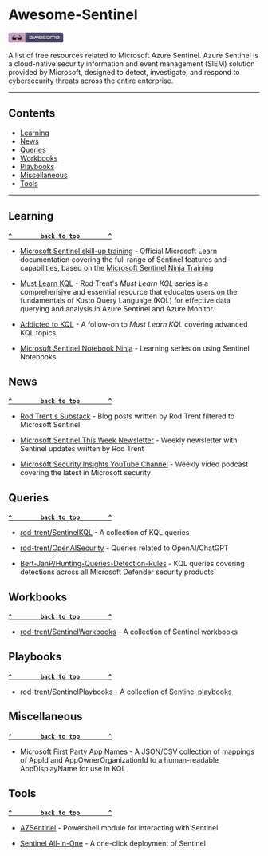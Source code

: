 # Awesome-Sentinel

[![Awesome](_static/awesome.png)](https://github.com/sindresorhus/awesome)

A list of free resources related to Microsoft Azure Sentinel. Azure Sentinel is a cloud-native security information and event management (SIEM) solution provided by Microsoft, designed to detect, investigate, and respond to cybersecurity threats across the entire enterprise.

--------------------


## Contents

- [Learning](#learning)
- [News](#news)
- [Queries](#queries)
- [Workbooks](#workbooks)
- [Playbooks](#playbooks)
- [Miscellaneous](#miscellaneous)
- [Tools](#tools)

--------------------

## Learning

**[`^        back to top        ^`](#awesome-sentinel)**

- [Microsoft Sentinel skill-up training](https://learn.microsoft.com/en-us/azure/sentinel/skill-up-resources) - Official Microsoft Learn documentation covering the full range of Sentinel features and capabilities, based on the [Microsoft Sentinel Ninja Training](https://techcommunity.microsoft.com/t5/microsoft-sentinel-blog/become-a-microsoft-sentinel-ninja-the-complete-level-400/ba-p/1246310)

- [Must Learn KQL](https://github.com/rod-trent/MustLearnKQL) - Rod Trent's *Must Learn KQL* series is a comprehensive and essential resource that educates users on the fundamentals of Kusto Query Language (KQL) for effective data querying and analysis in Azure Sentinel and Azure Monitor.

- [Addicted to KQL](https://github.com/rod-trent/AddictedtoKQL) - A follow-on to *Must Learn KQL* covering advanced KQL topics

- [Microsoft Sentinel Notebook Ninja](https://techcommunity.microsoft.com/t5/microsoft-sentinel-blog/becoming-a-microsoft-sentinel-notebooks-ninja-the-series/ba-p/2693491) - Learning series on using Sentinel Notebooks

## News

**[`^        back to top        ^`](#awesome-sentinel)**

- [Rod Trent's Substack](https://rodtrent.substack.com/t/microsoft-sentinel) - Blog posts written by Rod Trent filtered to Microsoft Sentinel

- [Microsoft Sentinel This Week Newsletter](https://sentinelthisweek.substack.com) - Weekly newsletter with Sentinel updates written by Rod Trent

- [Microsoft Security Insights YouTube Channel](https://www.youtube.com/@microsoftsecurityinsights) - Weekly video podcast covering the latest in Microsoft security 

## Queries

**[`^        back to top        ^`](#awesome-sentinel)**

- [rod-trent/SentinelKQL](https://github.com/rod-trent/SentinelKQL) - A collection of KQL queries

- [rod-trent/OpenAISecurity](https://github.com/rod-trent/OpenAISecurity/tree/main/Security/Sentinel/KQL) - Queries related to OpenAI/ChatGPT

- [Bert-JanP/Hunting-Queries-Detection-Rules](https://github.com/Bert-JanP/Hunting-Queries-Detection-Rules) - KQL queries covering detections across all Microsoft Defender security products

## Workbooks

**[`^        back to top        ^`](#awesome-sentinel)**

- [rod-trent/SentinelWorkbooks](https://github.com/rod-trent/SentinelWorkbooks) - A collection of Sentinel workbooks

## Playbooks

**[`^        back to top        ^`](#awesome-sentinel)**

- [rod-trent/SentinelPlaybooks](https://github.com/rod-trent/SentinelPlaybooks) - A collection of Sentinel playbooks
  

## Miscellaneous

**[`^        back to top        ^`](#awesome-sentinel)**

- [Microsoft First Party App Names](https://github.com/merill/microsoft-info) - A JSON/CSV collection of mappings of AppId and AppOwnerOrganizationId to a human-readable AppDisplayName for use in KQL


## Tools

**[`^        back to top        ^`](#awesome-sentinel)**

- [AZSentinel](https://github.com/wortell/AZSentinel) - Powershell module for interacting with Sentinel

- [Sentinel All-In-One](https://github.com/Azure/Azure-Sentinel/tree/master/Tools/Sentinel-All-In-One) - A one-click deployment of Sentinel
